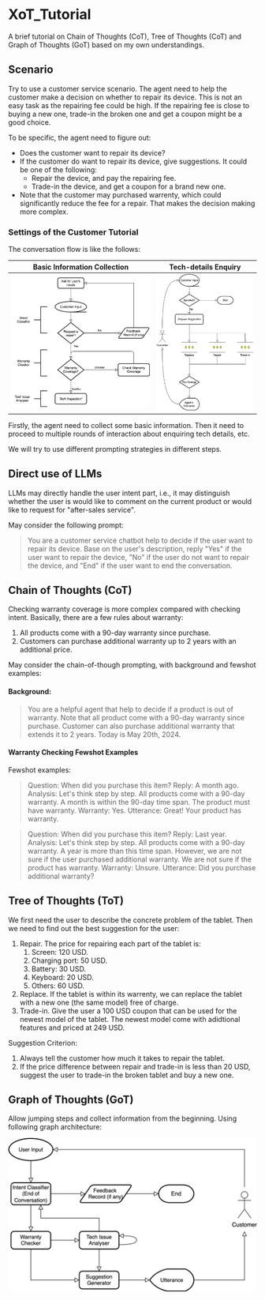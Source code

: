 # XoT_Tutorial
A brief tutorial on Chain of Thoughts (CoT), Tree of Thoughts (CoT) and Graph of Thoughts (GoT) based on my own understandings.

## Scenario
Try to use a customer service scenario. The agent need to help the customer make a decision on whether to repair its device. This is not an easy task as the repairing fee could be high. If the repairing fee is close to buying a new one, trade-in the broken one and get a coupon might be a good choice.

To be specific, the agent need to figure out:
* Does the customer want to repair its device?
* If the customer do want to repair its device, give suggestions. It could be one of the following:
  * Repair the device, and pay the repairing fee.
  * Trade-in the device, and get a coupon for a brand new one.
* Note that the customer may purchased warrenty, which could significantly reduce the fee for a repair. That makes the decision making more complex.

### Settings of the Customer Tutorial

The conversation flow is like the follows:


|      Basic Information Collection      |      Tech-details Enquiry      |
| :----------------------: | :-----------------------: |
| ![](doc/figs/XoT_Tutorial_Diagrams-priori_info.svg) | ![](doc/figs/XoT_Tutorial_Diagrams-tech_inspection.svg) |

Firstly, the agent need to collect some basic information. Then it need to proceed to multiple rounds of interaction about enquiring tech details, etc.


We will try to use different prompting strategies in different steps.


## Direct use of LLMs

LLMs may directly handle the user intent part, i.e., it may distinguish whether the user is would like to comment on the current product or would like to request for "after-sales service".

May consider the following prompt:


> You are a customer service chatbot help to decide if the user want to repair its device. Base on the user's description, reply "Yes" if the user want to repair the device, "No" if the user do not want to repair the device, and "End" if the user want to end the conversation. 


## Chain of Thoughts (CoT)

Checking warranty coverage is more complex compared with checking intent. Basically, there are a few rules about warranty:
1. All products come with a 90-day warranty since purchase.
2. Customers can purchase additional warranty up to 2 years with an additional price. 


May consider the chain-of-though prompting, with background and fewshot examples:

#### Background: 
> You are a helpful agent that help to decide if a product is out of warranty. Note that all product come with a 90-day warranty since purchase. Customer can also purchase additional warranty that extends it to 2 years. Today is May 20th, 2024.

#### Warranty Checking Fewshot Examples

Fewshot examples:
> Question: When did you purchase this item?
> Reply: A month ago.
> Analysis: Let's think step by step. All products come with a 90-day warranty. A month is within the 90-day time span. The product must have warranty.
> Warranty: Yes.
> Utterance: Great! Your product has warranty.

> Question: When did you purchase this item?
> Reply: Last year.
> Analysis: Let's think step by step. All products come with a 90-day warranty. A year is more than this time span. However, we are not sure if the user purchased additional warranty. We are not sure if the product has warranty.
> Warranty: Unsure.
> Utterance: Did you purchase additional warranty?

## Tree of Thoughts (ToT)

<!-- Multi-rounds of interaction. As user may also complain about the product at the same time when trying to get customer service, it would be great to collect user feedback at the same time. -->

We first need the user to describe the concrete problem of the tablet. Then we need to find out the best suggestion for the user:
1. Repair. The price for repairing each part of the tablet is:
   1. Screen: 120 USD.
   2. Charging port: 50 USD.
   3. Battery: 30 USD.
   4. Keyboard: 20 USD.
   5. Others: 60 USD.
2. Replace. If the tablet is within its warrenty, we can replace the tablet with a new one (the same model) free of charge.
3. Trade-in. Give the user a 100 USD coupon that can be used for the newest model of the tablet. The newest model come with adidtional features and priced at 249 USD.

Suggestion Criterion:
1. Always tell the customer how much it takes to repair the tablet.
2. If the price difference between repair and trade-in is less than 20 USD, suggest the user to trade-in the broken tablet and buy a new one.

## Graph of Thoughts (GoT)

Allow jumping steps and collect information from the beginning. Using following graph architecture:


![](doc/figs/XoT_Tutorial_Diagrams-graph_of_thoughts.svg)
